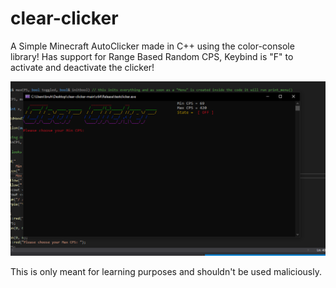 # clear-clicker
A Simple Minecraft AutoClicker made in C++ using the color-console library!
Has support for Range Based Random CPS, Keybind is "F" to activate and deactivate the clicker!

![Screenshot](testclicker/Clear-Clicker.PNG)

This is only meant for learning purposes and shouldn't be used maliciously.
